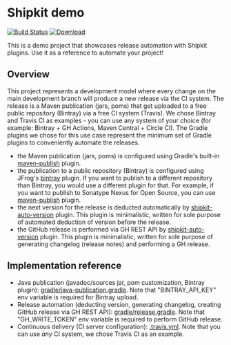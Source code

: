 # Shipkit demo

[![Build Status](https://travis-ci.org/shipkit/shipkit-demo.svg?branch=master)](https://travis-ci.org/shipkit/shipkit-demo)
[![Download](https://api.bintray.com/packages/shipkit/examples/shipkit-demo/images/download.svg)](https://bintray.com/shipkit/examples/shipkit-demo/_latestVersion)

This is a demo project that showcases release automation with Shipkit plugins.
Use it as a reference to automate your project!

## Overview

This project represents a development model where every change on the main development branch will produce a new release via the CI system.
The release is a Maven publication (jars, poms) that get uploaded to a free public repository (Bintray) via a free CI system (Travis).
We chose Bintray and Travis CI as examples - you can use any system of your choice (for example: Bintray + GH Actions, Maven Central + Circle CI).
The Gradle plugins we chose for this use case represent the minimum set of Gradle plugins to conveniently automate the releases.

 - the Maven publication (jars, poms) is configured using Gradle's built-in [maven-publish](https://docs.gradle.org/current/userguide/publishing_maven.html) plugin.
 - the publication to a public repository (Bintray) is configured using JFrog's [bintray](https://github.com/bintray/gradle-bintray-plugin) plugin.
    If you want to publish to a different repository than Bintray, you would use a different plugin for that.
    For example, if you want to publish to Sonatype Nexus for Open Source, you can use [maven-publish](https://docs.gradle.org/current/userguide/publishing_maven.html) plugin.
 - the next version for the release is deducted automatically by [shipkit-auto-version](https://github.com/shipkit/shipkit-auto-version) plugin.
    This plugin is minimalistic, written for sole purpose of automated deduction of version before the release. 
 - the GitHub release is performed via GH REST API by [shipkit-auto-version](https://github.com/shipkit/shipkit-changelog) plugin.
    This plugin is minimalistic, written for sole purpose of generating changelog (release notes) and performing a GH release. 

## Implementation reference

- Java publication (javadoc/sources jar, pom customization, Bintray plugin): [gradle/java-publication.gradle](/gradle/java-publication.gradle).
    Note that "BINTRAY_API_KEY" env variable is required for Bintray upload.
- Release automation (deducting version, generating changelog, creating GitHub release via GH REST API): [gradle/release.gradle](/gradle/release.gradle).
    Note that "GH_WRITE_TOKEN" env variable is required to perform GitHub release.
- Continuous delivery (CI server configuration): [.travis.yml](/gradle/release.gradle).
    Note that you can use *any* CI system, we chose Travis CI as an example.